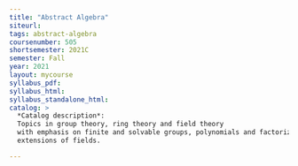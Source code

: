 ```yaml
---
title: "Abstract Algebra"
siteurl:
tags: abstract-algebra
coursenumber: 505
shortsemester: 2021C
semester: Fall
year: 2021
layout: mycourse
syllabus_pdf:
syllabus_html:
syllabus_standalone_html:
catalog: >
  *Catalog description*:
  Topics in group theory, ring theory and field theory
  with emphasis on finite and solvable groups, polynomials and factorization,
  extensions of fields.

---
```

